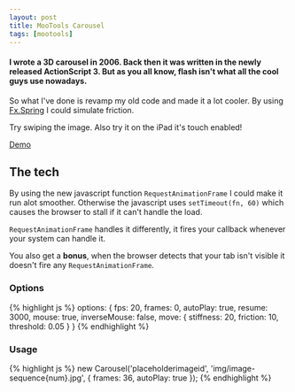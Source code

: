 ```yaml
---
layout: post
title: MooTools Carousel
tags: [mootools]
---
```

#### I wrote a 3D carousel in 2006. Back then it was written in the newly released ActionScript 3. But as you all know, flash isn't what all the cool guys use nowadays.

So what I've done is revamp my old code and made it a lot cooler. By using [Fx.Spring](https://github.com/clau/Fx.Spring/ "MooTools Fx.Spring") I could simulate friction.

Try swiping the image. Also try it on the iPad it's touch enabled!

<nav class="actions">
<a class="button" href="/labs/carousel/">Demo</a>
</nav>

## The tech
By using the new javascript function `RequestAnimationFrame` I could make it run alot smoother. Otherwise the javascript uses `setTimeout(fn, 60)` which causes the browser to stall if it can't handle the load.

`RequestAnimationFrame` handles it differently, it fires your callback whenever your system can handle it.

You also get a **bonus**, when the browser detects that your tab isn't visible it doesn't fire any `RequestAnimationFrame`.

### Options
{% highlight js %}
options: {
	fps: 20,
	frames: 0,
	autoPlay: true,
	resume: 3000,
	mouse: true,
	inverseMouse: false,
	move: {
		stiffness: 20,
		friction: 10,
		threshold: 0.05
	}
}
{% endhighlight %}

### Usage
{% highlight js %}
new Carousel('placeholderimageid', 'img/image-sequence{num}.jpg', {
	frames: 36,
	autoPlay: true
});
{% endhighlight %}

